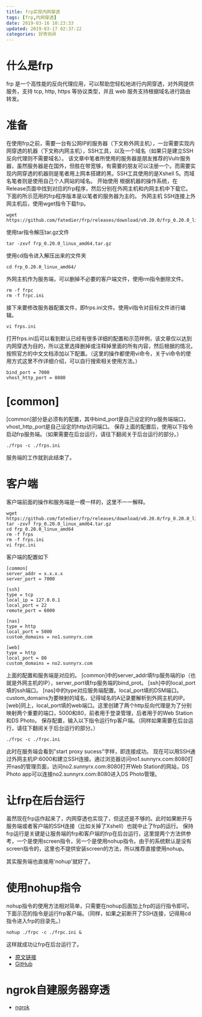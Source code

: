 ```yaml
---
title: frp实现内网穿透
tags: [frp,内网穿透]
date: 2019-03-16 10:23:33
updated: 2019-03-17 02:37:22
categories: 好奇尚异
---
```


# 什么是frp

frp 是一个高性能的反向代理应用，可以帮助您轻松地进行内网穿透，对外网提供服务，支持 tcp, http, https 等协议类型，并且 web 服务支持根据域名进行路由转发。

# 准备
在使用frp之前，需要一台有公网IP的服务器（下文称外网主机），一台需要实现内网穿透的机器（下文称内网主机），SSH工具，以及一个域名（如果只是建立SSH反向代理则不需要域名）。
该文章中笔者所使用的服务器是朋友推荐的Vultr服务器，虽然服务器是在国外，但胜在带宽够，有需要的朋友可以注册一个。而需要实现内网穿透的机器则是笔者用上网本搭建的黑。SSH工具使用的是Xshell 5。而域名笔者则是使用自己个人网站的域名。
开始使用
根据机器的操作系统，在Release页面中找到对应的frp程序，然后分别在外网主机和内网主机中下载它。
下面的所示范用的frp程序版本是以笔者的服务器为主的。
外网主机
SSH连接上外网主机后，使用wget指令下载frp。
```jshelllanguage
wget https://github.com/fatedier/frp/releases/download/v0.20.0/frp_0.20.0_linux_amd64.tar.gz
```

使用tar指令解压tar.gz文件
```jshelllanguage
tar -zxvf frp_0.20.0_linux_amd64.tar.gz
```

使用cd指令进入解压出来的文件夹
```jshelllanguage
cd frp_0.20.0_linux_amd64/
```

外网主机作为服务端，可以删掉不必要的客户端文件，使用rm指令删除文件。
```jshelllanguage
rm -f frpc
rm -f frpc.ini
```

接下来要修改服务器配置文件，即frps.ini文件。使用vi指令对目标文件进行编辑。
```jshelllanguage
vi frps.ini
```

打开frps.ini后可以看到默认已经有很多详细的配置和示范样例，该文章仅以达到内网穿透为目的，所以这里选择删掉或注释掉里面的所有内容，然后根据的情况，按照官方的中文文档添加以下配置。（这里的操作都使用vi命令，关于vi命令的使用方式这里不作详细介绍，可以自行搜索相关使用方法。）
```jshelllanguage
bind_port = 7000
vhost_http_port = 8080
```
# [common]

[common]部分是必须有的配置，其中bind_port是自己设定的frp服务端端口，vhost_http_port是自己设定的http访问端口。
保存上面的配置后，使用以下指令启动frp服务端。（如果需要在后台运行，请往下翻阅关于后台运行的部分。）
```jshelllanguage
./frps -c ./frps.ini
```

服务端的工作就到此结束了。
# 客户端
客户端前面的操作和服务端是一模一样的，这里不一一解释。
```jshelllanguage
wget https://github.com/fatedier/frp/releases/download/v0.20.0/frp_0.20.0_linux_amd64.tar.gz
tar -zxvf frp_0.20.0_linux_amd64.tar.gz
cd frp_0.20.0_linux_amd64
rm -f frps
rm -f frps.ini
vi frpc.ini
```

客户端的配置如下
```jshelllanguage
[common]
server_addr = x.x.x.x
server_port = 7000

[ssh]
type = tcp
local_ip = 127.0.0.1
local_port = 22
remote_port = 6000

[nas]
type = http
local_port = 5000
custom_domains = no1.sunnyrx.com

[web]
type = http
local_port = 80
custom_domains = no2.sunnyrx.com
```

上面的配置和服务端是对应的。
[common]中的server_addr填frp服务端的ip（也就是外网主机的IP），server_port填frp服务端的bind_prot。
[ssh]中的local_port填的ssh端口。
[nas]中的type对应服务端配置。local_port填的DSM端口。custom_domains为要映射的域名，记得域名的A记录要解析到外网主机的IP。
[web]同上，local_port填的web端口。这里创建了两个http反向代理是为了分别映射两个重要的端口，5000和80，前者用于登录管理，后者用于的Web Station和DS Photo。
保存配置，输入以下指令运行frp客户端。（同样如果需要在后台运行，请往下翻阅关于后台运行的部分。）
```jshelllanguage
./frpc -c ./frpc.ini
```
此时在服务端会看到"start proxy sucess"字样，即连接成功。
现在可以用SSH通过外网主机IP:6000和建立SSH连接。通过浏览器访问no1.sunnyrx.com:8080打开nas的管理页面，访问no2.sunnyrx.com:8080打开Web Station的网站，DS Photo app可以连接no2.sunnyrx.com:8080进入DS Photo管理。
# 让frp在后台运行
虽然现在frp运作起来了，内网穿透也实现了，但这还是不够的。此时如果断开与服务端或者客户端的SSH连接（比如关掉了Xshell）也就中止了frp的运行。
保持frp运行是关键是让服务端的frp和客户端的frp在后台运行，这里提两个方法供参考，一个是使用screen指令，另一个是使用nohup指令。由于的系统默认是没有screen指令的，这里也不提供安装screen的方法，所以推荐直接使用nohup。

其实服务端也直接用'nohup'就好了。

# 使用nohup指令
nohup指令的使用方法相对简单，只需要在nohup后面加上frp的运行指令即可。下面示范的指令是运行frp客户端。（同样，如果之前断开了SSH连接，记得用cd指令进入frp的目录先。）
```jshelllanguage
nohup ./frpc -c ./frpc.ini &
```

这样就成功让frp在后台运行了。

-  [原文链接](https://www.jianshu.com/p/e8e26bcc6fe6)
-  [GitHub](https://github.com/fatedier/frp/blob/master/README_zh.md)

# ngrok自建服务器穿透
- [ngrok](https://www.jianshu.com/p/b81bb6a3c0b9)
